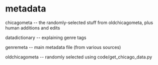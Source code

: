 metadata
========

chicagometa -- the randomly-selected stuff from oldchicagometa, plus human additions and edits

datadictionary -- explaining genre tags

genremeta -- main metadata file (from various sources)

oldchicagometa -- randomly selected using code/get_chicago_data.py
